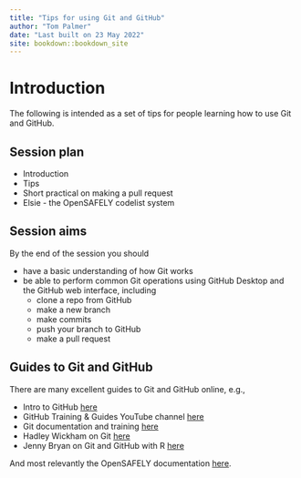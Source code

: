 ```yaml
---
title: "Tips for using Git and GitHub"
author: "Tom Palmer"
date: "Last built on 23 May 2022"
site: bookdown::bookdown_site
---
```




# Introduction

The following is intended as a set of tips for people learning how to use Git and GitHub.

## Session plan

- Introduction
- Tips
- Short practical on making a pull request
- Elsie - the OpenSAFELY codelist system

## Session aims

By the end of the session you should 

- have a basic understanding of how Git works
- be able to perform common Git operations using GitHub Desktop and the GitHub web interface, including  
  - clone a repo from GitHub
  - make a new branch
  - make commits
  - push your branch to GitHub
  - make a pull request

## Guides to Git and GitHub

There are many excellent guides to Git and GitHub online, e.g.,

-	Intro to GitHub [here](https://guides.github.com/activities/hello-world/)
- GitHub Training & Guides YouTube channel [here](https://www.youtube.com/githubguides)
- Git documentation and training [here](https://git-scm.com/doc)
- Hadley Wickham on Git [here](https://r-pkgs.org/git.html)
- Jenny Bryan on Git and GitHub with R [here](https://happygitwithr.com/)

And most relevantly the OpenSAFELY documentation [here](https://docs.opensafely.org/getting-started/).
